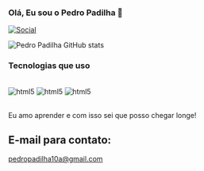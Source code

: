 ### Olá, Eu sou o Pedro Padilha 🤙


[![Social](https://img.shields.io/badge/LinkedIn-0077B5?style=for-the-badge&logo=linkedin&logoColor=white)](https://www.linkedin.com/in/pedro-padilha-006090224/)

![Pedro Padilha GitHub stats](https://github-readme-stats.vercel.app/api?username=PedroPadilha10&show_icons=true&theme=tokyonight)


### Tecnologias que uso 


<div style="display: inline_block"><br/>
  <img aling="center" alt="html5" src="https://img.shields.io/badge/HTML5-E34F26?style=for-the-badge&logo=html5&logoColor=white" />
    <img aling="center" alt="html5" src="https://img.shields.io/badge/CSS3-1572B6?style=for-the-badge&logo=css3&logoColor=white" />
    <img aling="center" alt="html5" src="https://img.shields.io/badge/JavaScript-F7DF1E?style=for-the-badge&logo=javascript&logoColor=black" />
</div><br>

Eu amo aprender e com isso sei que posso chegar longe! 

## E-mail para contato: 

pedropadilha10a@gmail.com





